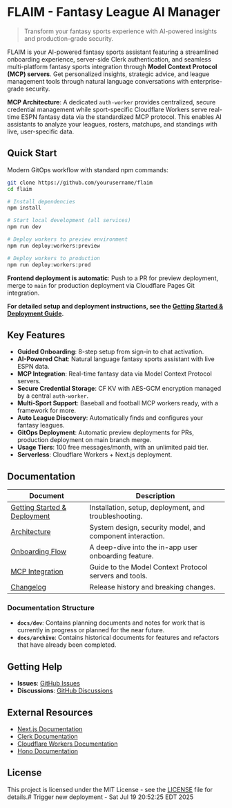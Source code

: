 # FLAIM - Fantasy League AI Manager

> Transform your fantasy sports experience with AI-powered insights and production-grade security.

FLAIM is your AI-powered fantasy sports assistant featuring a streamlined onboarding experience, server-side Clerk authentication, and seamless multi-platform fantasy sports integration through **Model Context Protocol (MCP) servers**. Get personalized insights, strategic advice, and league management tools through natural language conversations with enterprise-grade security.

**MCP Architecture**: A dedicated `auth-worker` provides centralized, secure credential management while sport-specific Cloudflare Workers serve real-time ESPN fantasy data via the standardized MCP protocol. This enables AI assistants to analyze your leagues, rosters, matchups, and standings with live, user-specific data.

## Quick Start

Modern GitOps workflow with standard npm commands:

```bash
git clone https://github.com/yourusername/flaim
cd flaim

# Install dependencies
npm install

# Start local development (all services)
npm run dev

# Deploy workers to preview environment
npm run deploy:workers:preview

# Deploy workers to production
npm run deploy:workers:prod
```

**Frontend deployment is automatic**: Push to a PR for preview deployment, merge to `main` for production deployment via Cloudflare Pages Git integration.

**For detailed setup and deployment instructions, see the [Getting Started & Deployment Guide](docs/GETTING_STARTED.md).**

## Key Features

- **Guided Onboarding**: 8-step setup from sign-in to chat activation.
- **AI-Powered Chat**: Natural language fantasy sports assistant with live ESPN data.
- **MCP Integration**: Real-time fantasy data via Model Context Protocol servers.
- **Secure Credential Storage**: CF KV with AES-GCM encryption managed by a central `auth-worker`.
- **Multi-Sport Support**: Baseball and football MCP workers ready, with a framework for more.
- **Auto League Discovery**: Automatically finds and configures your fantasy leagues.
- **GitOps Deployment**: Automatic preview deployments for PRs, production deployment on main branch merge.
- **Usage Tiers**: 100 free messages/month, with an unlimited paid tier.
- **Serverless**: Cloudflare Workers + Next.js deployment.

## Documentation

| Document | Description |
|----------|-------------|
| [Getting Started & Deployment](docs/GETTING_STARTED.md) | Installation, setup, deployment, and troubleshooting. |
| [Architecture](docs/ARCHITECTURE.md) | System design, security model, and component interaction. |
| [Onboarding Flow](docs/ONBOARDING.md) | A deep-dive into the in-app user onboarding feature. |
| [MCP Integration](docs/dev/MCP_INTEGRATION.md) | Guide to the Model Context Protocol servers and tools. |
| [Changelog](docs/CHANGELOG.md) | Release history and breaking changes. |

### Documentation Structure

- **`docs/dev`**: Contains planning documents and notes for work that is currently in progress or planned for the near future.
- **`docs/archive`**: Contains historical documents for features and refactors that have already been completed.

## Getting Help

- **Issues**: [GitHub Issues](https://github.com/yourusername/flaim/issues)
- **Discussions**: [GitHub Discussions](https://github.com/yourusername/flaim/discussions)

## External Resources

- [Next.js Documentation](https://nextjs.org/docs)
- [Clerk Documentation](https://clerk.com/docs)
- [Cloudflare Workers Documentation](https://developers.cloudflare.com/workers/)
- [Hono Documentation](https://hono.dev/)

## License

This project is licensed under the MIT License - see the [LICENSE](LICENSE) file for details.# Trigger new deployment - Sat Jul 19 20:52:25 EDT 2025
